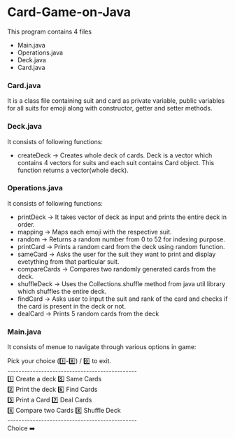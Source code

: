 # Card-Game-on-Java
This program contains 4 files
- Main.java
- Operations.java
- Deck.java
- Card.java
### Card.java
It is a class file containing suit and card as private variable, public variables for all suits for emoji along with constructor, getter and setter methods.
### Deck.java
It consists of following functions:
- createDeck -> Creates whole deck of cards. Deck is a vector which contains 4 vectors for suits and each suit contains Card object. This function returns a vector(whole deck).
### Operations.java
It consists of following functions:
- printDeck -> It takes vector of deck as input and prints the entire deck in order.
- mapping -> Maps each emoji with the respective suit.
- random -> Returns a random number from 0 to 52 for indexing purpose.
- printCard -> Prints a random card from the deck using random function.
- sameCard -> Asks the user for the suit they want to print and display evetything from that particular suit.
- compareCards -> Compares two randomly generated cards from the deck.
- shuffleDeck -> Uses the Collections.shuffle method from java util library which shuffles the entire deck.
- findCard -> Asks user to input the suit and rank of the card and checks if the card is present in the deck or not.
- dealCard -> Prints 5 random cards from the deck
### Main.java
It consists of menue to navigate through various options in game:
<p>
Pick your choice (1️⃣-8️⃣) / 0️⃣ to exit. <br>
----------------------------------------------<br>
1️⃣ Create a deck               5️⃣ Same Cards<br>
2️⃣ Print the deck              6️⃣ Find Cards<br>
3️⃣ Print a Card                7️⃣ Deal Cards<br>
4️⃣ Compare two Cards           8️⃣ Shuffle Deck<br>
----------------------------------------------<br>
Choice ➡️
  </p>
